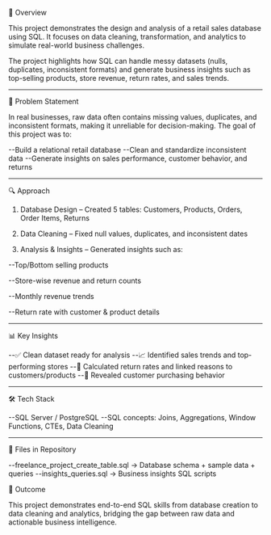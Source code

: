 📌 Overview

This project demonstrates the design and analysis of a retail sales database using SQL. It focuses on data cleaning, transformation, and analytics to simulate real-world business challenges.

The project highlights how SQL can handle messy datasets (nulls, duplicates, inconsistent formats) and generate business insights such as top-selling products, store revenue, return rates, and sales trends.

---------------------------------------------------------------------------------------------------------------------------------------------------------------------------------------------------------------------

🎯 Problem Statement

In real businesses, raw data often contains missing values, duplicates, and inconsistent formats, making it unreliable for decision-making.
The goal of this project was to:

--Build a relational retail database
--Clean and standardize inconsistent data
--Generate insights on sales performance, customer behavior, and returns

---------------------------------------------------------------------------------------------------------------------------------------------------------------------------------------------------------------------

🔍 Approach

1. Database Design – Created 5 tables: Customers, Products, Orders, Order Items, Returns

2. Data Cleaning – Fixed null values, duplicates, and inconsistent dates

3. Analysis & Insights – Generated insights such as:

--Top/Bottom selling products

--Store-wise revenue and return counts

--Monthly revenue trends

--Return rate with customer & product details

---------------------------------------------------------------------------------------------------------------------------------------------------------------------------------------------------------------------

📊 Key Insights

--✅ Clean dataset ready for analysis
--📈 Identified sales trends and top-performing stores
--🔄 Calculated return rates and linked reasons to customers/products
--🛒 Revealed customer purchasing behavior

---------------------------------------------------------------------------------------------------------------------------------------------------------------------------------------------------------------------

🛠️ Tech Stack

--SQL Server / PostgreSQL
--SQL concepts: Joins, Aggregations, Window Functions, CTEs, Data Cleaning

---------------------------------------------------------------------------------------------------------------------------------------------------------------------------------------------------------------------

📂 Files in Repository

--freelance_project_create_table.sql → Database schema + sample data + queries
--insights_queries.sql → Business insights SQL scripts

🚀 Outcome

This project demonstrates end-to-end SQL skills from database creation to data cleaning and analytics, bridging the gap between raw data and actionable business intelligence.
